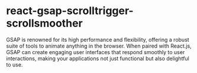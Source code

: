 # react-gsap-scrolltrigger-scrollsmoother
GSAP is renowned for its high performance and flexibility, offering a robust suite of tools to animate anything in the browser. When paired with React.js, GSAP can create engaging user interfaces that respond smoothly to user interactions, making your applications not just functional but also delightful to use.
